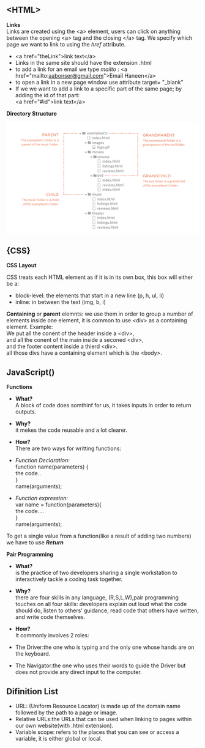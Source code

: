 ## \<HTML\>
**Links**      
Links are created using the \<a\> element, users can click on anything 
between the opening \<a\> tag and the closing \</a\> tag. We specify 
which page we want to link to using the *href* attribute.      
- \<a href="theLink"\>link text\</a\>
- Links in the same site should have the extension .html
- to add a link for an email we type *mailto* : \<a href="mailto:aabonser@gmail.com"\>Email Haneen\</a\>    
- to open a link in a new page window use attribute target= "_blank"
- If we we want to add a link to a specific part of the same page; by adding the id of that part:     
\<a href="#id"\>link text\</a\> 

**Directory Structure**           

<img src="images/directorytree.png"/>          





## \{CSS\}   
**CSS Layout**          

CSS treats each HTML element as if it is in its own box, this box will either be a:
- block-level: the elements that start in a new line (p, h, ul, li)
- inline: in between the text (img, b, i)       
   
**Containing** or **parent** elemnts: we use them in order to group a number of elements inside one element, it is common to use \<div\> as a containing element. 
Example:        
We put all the conent of the header inside a \<div\>,    
and all the conent of the main inside a seconed \<div\>,     
and the footer content inside a thierd \<div\>.       
all those divs have a containing element which is the \<body\>.    




## JavaScript()
**Functions**      
- **What?**          
A block of code does somthinf for us, it takes inputs in order to return outputs.

- **Why?**       
it mekes the code reusable and a lot clearer.

- **How?**        
There are two ways for writting functions:      
- *Function Declaration:*                 
function name(parameters) {        
    the code..         
}             
name(arguments);       


- *Function expression:*               
var name = function(parameters){             
    the code....            
}             
name(arguments);       


To get a single value from a function(like a result of adding two numbers) we have to use ***Return***



**Pair Programming**        
- **What?**        
is the practice of two developers sharing a single workstation to interactively tackle a coding task together.
- **Why?**        
there are four skills in any language, (R,S,L,W),pair programming touches on all four skills: developers explain out loud what the code should do, listen to others’ guidance, read code that others have written, and write code themselves.       

- **How?**       
It commonly involves 2 roles:      
- The Driver:the one who is typing and the only one whose hands are on the keyboard.
- The Navigator:the one who uses their words to guide the Driver but does not provide any direct input to the computer.

## Difinition List 
- URL: (Uniform Resource Locator) is made up of the domain name followed by the path to a page 
or image.    
- Relative URLs:the URLs that can be used when linking to pages within our own website(with .html extension).
- Variable scope: refers to the places that you can see or access a variable, it is either global or local.


